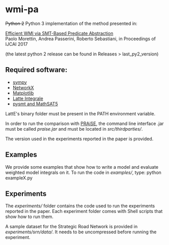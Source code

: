 # wmi-pa
~~Python 2~~ Python 3 implementation of the method presented in:

  [Efficient WMI via SMT-Based Predicate Abstraction](https://www.ijcai.org/proceedings/2017/100)  
  Paolo Morettin, Andrea Passerini, Roberto Sebastiani,
  in Proceedings of IJCAI 2017
  
  (the latest python 2 release can be found in Releases > last_py2_version)

## Required software:
- [sympy](http://www.sympy.org/en/index.html)
- [NetworkX](https://networkx.github.io/)
- [Matplotlib](https://matplotlib.org/)
- [Latte Integrale](https://www.math.ucdavis.edu/~latte/)
- [pysmt and MathSAT5](https://github.com/pysmt/pysmt)

LattE's binary folder must be present in the PATH environment variable.

In order to run the comparison with [PRAiSE](http://aic-sri-international.github.io/aic-praise/), the command line interface .jar
must be called *praise.jar* and must be located in *src/thirdparties/*.

The version used in the experiments reported in the paper is provided.



## Examples
We provide some examples that show how to write a model and evaluate weighted model integrals on it.
To run the code in *examples/*, type: python exampleX.py

## Experiments
The *experiments/* folder contains the code used to run the experiments reported in the paper.
Each experiment folder comes with Shell scripts that show how to run them.

A sample dataset for the Strategic Road Network is provided in
*experiments/srn/data/*. It needs to be uncompressed before running the experiment.
